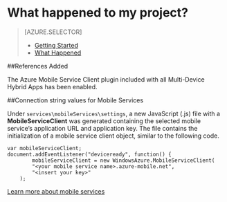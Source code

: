 <properties 
	pageTitle="" 
	description="Describes what happened to your Azure Mobile Service project in Cordova" 
	services="mobile-services" 
	documentationCenter="" 
	authors="patshea123" 
	manager="douge" 
	editor=""/>

<tags 
	ms.service="mobile-services" 
	ms.workload="mobile" 
	ms.tgt_pltfrm="NA" 
	ms.devlang="multiple" 
	ms.topic="article" 
	ms.date="08/12/2015" 
	ms.author="patshea"/>

# What happened to my project?

> [AZURE.SELECTOR]
> - [Getting Started](vs-mobile-services-cordova-getting-started.md)
> - [What Happened](vs-mobile-services-cordova-what-happened.md)

##References Added

The Azure Mobile Service Client plugin included with all Multi-Device Hybrid Apps has been enabled.
  
##Connection string values for Mobile Services

Under `services\mobileServices\settings`, a new JavaScript (.js) file with a **MobileServiceClient** was generated containing the selected mobile service’s application URL and application key. The file contains the initialization of a mobile service client object, similar to the following code.

	var mobileServiceClient;
	document.addEventListener("deviceready", function() {
            mobileServiceClient = new WindowsAzure.MobileServiceClient(
	        "<your mobile service name>.azure-mobile.net",
	        "<insert your key>"
	    );

[Learn more about mobile services](http://azure.microsoft.com/documentation/services/mobile-services/) 
